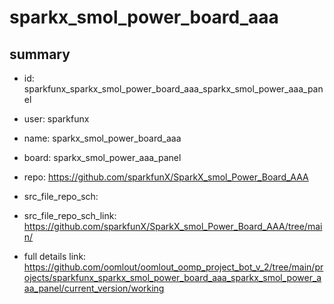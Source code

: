 # sparkx_smol_power_board_aaa
 
## summary 
* id: sparkfunx_sparkx_smol_power_board_aaa_sparkx_smol_power_aaa_panel
* user: sparkfunx
* name: sparkx_smol_power_board_aaa
* board: sparkx_smol_power_aaa_panel
* repo: https://github.com/sparkfunX/SparkX_smol_Power_Board_AAA



* src_file_repo_sch: 
* src_file_repo_sch_link: https://github.com/sparkfunX/SparkX_smol_Power_Board_AAA/tree/main/
* full details link: https://github.com/oomlout/oomlout_oomp_project_bot_v_2/tree/main/projects/sparkfunx_sparkx_smol_power_board_aaa_sparkx_smol_power_aaa_panel/current_version/working  







